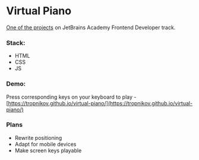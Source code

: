 # Virtual Piano 

[One of the projects](https://hyperskill.org/projects/101?track=5) on JetBrains Academy Frontend Developer track.  

### Stack:  
* HTML
* CSS
* JS
  
### Demo:  

Press corresponding keys on your keyboard to play - 
[https://tropnikov.github.io/virtual-piano/](https://tropnikov.github.io/virtual-piano/)

### Plans
- Rewrite positioning
- Adapt for mobile devices
- Make screen keys playable
